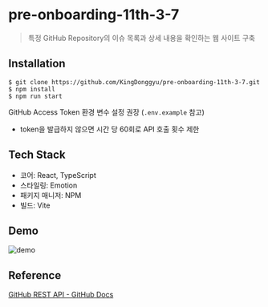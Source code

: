 # pre-onboarding-11th-3-7

> 특정 GitHub Repository의 이슈 목록과 상세 내용을 확인하는 웹 사이트 구축

## Installation

```
$ git clone https://github.com/KingDonggyu/pre-onboarding-11th-3-7.git
$ npm install
$ npm run start
```

GitHub Access Token 환경 변수 설정 권장 (`.env.example` 참고)

- token을 발급하지 않으면 시간 당 60회로 API 호출 횟수 제한

## Tech Stack

- 코어: React, TypeScript
- 스타일링: Emotion
- 패키지 매니저: NPM
- 빌드: Vite

## Demo

![demo](https://github.com/pre-onboarding-11th-7/pre-onboarding-11th-3-7/assets/33220404/e0a44a4b-aa25-43af-99ad-c4158ebc8965)

## Reference

[GitHub REST API - GitHub Docs](https://docs.github.com/en/rest?apiVersion=2022-11-28)
